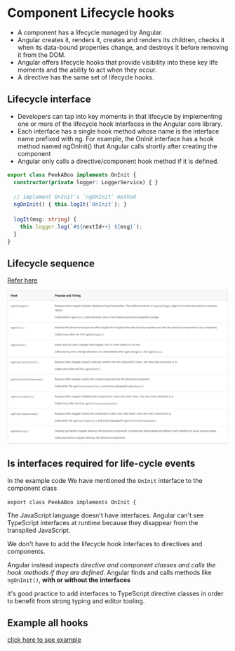 # Component Lifecycle hooks

- A component has a lifecycle managed by Angular.
- Angular creates it, renders it, creates and renders its children, checks it when its data-bound properties change, and destroys it before removing it from the DOM.
- Angular offers lifecycle hooks that provide visibility into these key life moments and the ability to act when they occur.
- A directive has the same set of lifecycle hooks.

## Lifecycle interface
- Developers can tap into key moments in that lifecycle by implementing one or more of the lifecycle hook interfaces in the Angular core library.
- Each interface has a single hook method whose name is the interface name prefixed with ng. For example, the OnInit interface has a hook method named ngOnInit() that Angular calls shortly after creating the component
- Angular only calls a directive/component hook method if it is defined.

```ts
export class PeekABoo implements OnInit {
  constructor(private logger: LoggerService) { }

  // implement OnInit's `ngOnInit` method
  ngOnInit() { this.logIt(`OnInit`); }

  logIt(msg: string) {
    this.logger.log(`#${nextId++} ${msg}`);
  }
}
```

## Lifecycle sequence

[Refer here](https://angular.io/guide/lifecycle-hooks#lifecycle-sequence)

![angular-life-cyle-events](2019-09-19-10-32-45.png)

## Is interfaces required for life-cycle events

In the example code We have mentioned the `OnInit` interface to the component class

`export class PeekABoo implements OnInit {` 

The JavaScript language doesn't have interfaces. Angular can't see TypeScript interfaces at runtime because they disappear from the transpiled JavaScript.

We don't have to add the lifecycle hook interfaces to directives and components.

Angular instead *inspects directive and component classes and calls the hook methods if they are defined*. Angular finds and calls methods like `ngOnInit()`, **with or without the interfaces**

it's good practice to add interfaces to TypeScript directive classes in order to benefit from strong typing and editor tooling.

## Example all hooks

[click here to see example](http://stackblitz.com/angular/xeoobrkorke)
